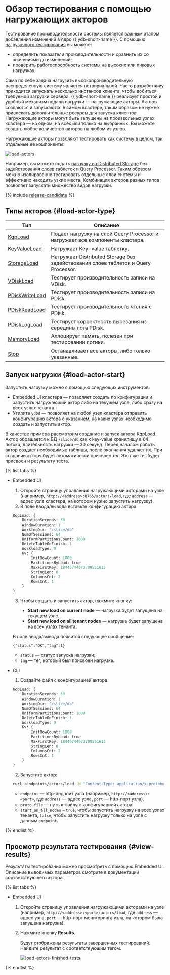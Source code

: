 # Обзор тестирования с помощью нагружающих акторов

Тестирование производительности системы является важным этапом добавления изменений в ядро {{ ydb-short-name }}. С помощью [нагрузочного тестирования](https://ru.wikipedia.org/wiki/Нагрузочное_тестирование) вы можете:

* определить показатели производительности и сравнить их со значениями до изменений;
* проверить работоспособность системы на высоких или пиковых нагрузках.

Сама по себе задача нагрузить высокопроизводительную распределенную систему является нетривиальной. Часто разработчику приходится запускать несколько инстансов клиента, чтобы добиться требуемой загрузки сервера. {{ ydb-short-name }} реализует простой и удобный механизм подачи нагрузки — нагружающие акторы. Акторы создаются и запускаются в самом кластере, таким образом не нужно привлекать дополнительные ресурсы для запуска клиентов. Нагружающие акторы могут быть запущены на произвольных узлах кластера — на одном, на всех или только на выбранных. Вы можете создать любое количество акторов на любом из узлов.

Нагружающие акторы позволяют тестировать как систему в целом, так отдельные ее компоненты:

![load-actors](../_assets/load-actors.svg)

Например, вы можете подать [нагрузку на Distributed Storage](load-actors-storage.md) без задействования слоев таблеток и Query Processor. Таким образом можно изолированно тестировать отдельные слои системы и эффективно находить узкие места. Комбинация акторов разных типов позволяет запускать множество видов нагрузки.

{% include [release-candidate](../_includes/trunk.md) %}

## Типы акторов {#load-actor-type}

Тип | Описание
--- | ---
[KqpLoad](load-actors-kqp.md) | Подает нагрузку на слой Query Processor и нагружает все компоненты кластера.
[KeyValueLoad](load-actors-key-value.md) | Нагружает Key-value таблетку.
[StorageLoad](load-actors-storage.md) | Нагружает Distributed Storage без задействования слоев таблеток и Query Processor.
[VDiskLoad](load-actors-vdisk.md) | Тестирует производительность записи на VDisk.
[PDiskWriteLoad](load-actors-pdisk-write.md) | Тестирует производительность записи на PDisk.
[PDiskReadLoad](load-actors-pdisk-read.md) | Тестирует производительность чтения с PDisk.
[PDiskLogLoad](load-actors-pdisk-log.md) | Тестирует корректность вырезания из середины лога PDisk.
[MemoryLoad](load-actors-memory.md) | Аллоцирует память, полезен при тестировании логики.
[Stop](load-actors-stop.md) | Останавливает все акторы, либо только указанные.

## Запуск нагрузки {#load-actor-start}

Запустить нагрузку можно с помощью следующих инструментов:

* Embedded UI кластера — позволяет создать по конфигурации и запустить нагружающий актор либо на текущем узле, либо сразу на всех узлах тенанта.
* Утилита `ydbd` — позволяет на любой узел кластера отправить конфигурацию актора с указанием, на каких узлах необходимо создать и запустить актор.

В качестве примера рассмотрим создание и запуск актора KqpLoad. Актор обращается к БД `/slice/db` как к key-value хранилищу в 64 потока, длительность нагрузки — 30 секунд. Перед началом работы актор создает необходимые таблицы, после окончания удаляет их. При создании актору будет автоматически присвоен тег. Этот же тег будет присвоен и результату теста.

{% list tabs %}

- Embedded UI

    1. Откройте страницу управления нагружающими акторами на узле (например, `http://<address>:8765/actors/load`, где `address` — адрес узла кластера, на котором нужно запустить нагрузку).
    2. В поле ввода/вывода вставьте конфигурацию актора:

    ```proto
    KqpLoad: {
        DurationSeconds: 30
        WindowDuration: 1
        WorkingDir: "/slice/db"
        NumOfSessions: 64
        UniformPartitionsCount: 1000
        DeleteTableOnFinish: 1
        WorkloadType: 0
        Kv: {
            InitRowCount: 1000
            PartitionsByLoad: true
            MaxFirstKey: 18446744073709551615
            StringLen: 8
            ColumnsCnt: 2
            RowsCnt: 1
        }
    }
    ```

    3. Чтобы создать и запустить актор, нажмите кнопку:

        * **Start new load on current node** — нагрузка будет запущена на текущем узле.
        * **Start new load on all tenant nodes** — нагрузка будет запущена на всех узлах тенанта.

    В поле ввода/вывода появится следующее сообщение:

    ```text
    {"status":"OK","tag":1}
    ```

    * `status` — статус запуска нагрузки;
    * `tag` — тег, который был присвоен нагрузке.

- CLI

    1. Создайте файл с конфигурацией актора:

    ```proto
    KqpLoad: {
        DurationSeconds: 30
        WindowDuration: 1
        WorkingDir: "/slice/db"
        NumOfSessions: 64
        UniformPartitionsCount: 1000
        DeleteTableOnFinish: 1
        WorkloadType: 0
        Kv: {
            InitRowCount: 1000
            PartitionsByLoad: true
            MaxFirstKey: 18446744073709551615
            StringLen: 8
            ColumnsCnt: 2
            RowsCnt: 1
        }
    }
    ```

    2. Запустите актор:

    ```bash
    curl <endpoint>/actors/load -H "Content-Type: application/x-protobuf-text" --data mode=start --data all_nodes=<start_on_all_nodes> --data config="$(cat proto_file)"
    ```

    * `endpoint` — http-эндпоит узла (например, `http://<address>:<port>`, где `address` — адрес узла, `port` — http-порт узла).
    * `proto_file` — путь к файлу с конфигурацией актора.
    * `start_on_all_nodes` – `true`, чтобы запустить нагрузку на всех узлах тенанта, `false`, чтобы запустить нагрузку только на узле с данным `endpoint`.

{% endlist %}

## Просмотр результата тестирования {#view-results}

Результаты тестирования можно просмотреть с помощью Embedded UI. Описание выводимых параметров смотрите в документации соответствующего актора.

{% list tabs %}

- Embedded UI

    1. Откройте страницу управления нагружающими акторами на узле (например, `http://<address>:<port>/actors/load`, где `address` — адрес узла, `port` — http-порт мониторинга узла, на котором была запущена нагрузка).
    2. Нажмите кнопку **Results**.

        Будут отображены результаты завершенных тестирований. Найдите результат с соответствующим тегом.

        ![load-actors-finished-tests](../_assets/load-actors-finished-tests.png)

{% endlist %}
